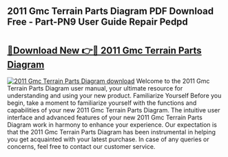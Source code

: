 ## 2011 Gmc Terrain Parts Diagram PDF Download Free - Part-PN9 User Guide Repair Pedpd

# <h2><a href="http://dfqn39.blite.top/?on=2011+Gmc+Terrain+Parts+Diagram">🔗Download New 👉🔴 2011 Gmc Terrain Parts Diagram</a></h2>

[![2011 Gmc Terrain Parts Diagram download](https://i.imgur.com/lujVjoI.png)](http://dfqn39.blite.top/?on=2011+Gmc+Terrain+Parts+Diagram)
Welcome to the 2011 Gmc Terrain Parts Diagram user manual, your ultimate resource for understanding and using your new product. Familiarize Yourself Before you begin, take a moment to familiarize yourself with the functions and capabilities of your new 2011 Gmc Terrain Parts Diagram. The intuitive user interface and advanced features of your new 2011 Gmc Terrain Parts Diagram work in harmony to enhance your experience. Our expectation is that the 2011 Gmc Terrain Parts Diagram has been instrumental in helping you get acquainted with your latest purchase. In case of any queries or concerns, feel free to contact our customer service.
